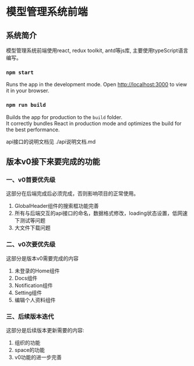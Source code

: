 # 模型管理系统前端
## 系统简介
模型管理系统前端使用react, redux toolkit, antd等js库, 主要使用typeScript语言编写。

### `npm start`
Runs the app in the development mode. Open [http://localhost:3000](http://localhost:3000) to view it in your browser.
### `npm run build`
Builds the app for production to the `build` folder.\
It correctly bundles React in production mode and optimizes the build for the best performance.

api接口的说明文档见 ./api说明文档.md

## 版本v0接下来要完成的功能
### 一、v0首要优先级
这部分在后端完成后必须完成，否则影响项目的正常使用。

1. GlobalHeader组件的搜索框功能完善
2. 所有与后端交互的api接口的命名，数据格式修改，loading状态设置，低网速下测试等问题
3. 大文件下载问题

### 二、v0次要优先级
这部分是版本v0需要完成的内容

1. 未登录的Home组件
2. Docs组件
3. Notification组件
4. Setting组件
5. 编辑个人资料组件

### 三、后续版本迭代

这部分是后续版本更新需要的内容:

1. 组织的功能
2. space的功能
3. v0功能的进一步完善